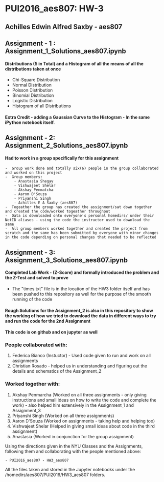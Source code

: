 # PUI2016_aes807: HW-3

## Achilles Edwin Alfred Saxby - aes807

## Assignment - 1 : Assignment_1_Solutions_aes807.ipynb
#### Distributions (5 in Total) and a Histogram of all the means of all the distributions taken at once
 -  Chi-Square Distribution
 -  Normal Distribution
 -  Poisson Distribution
 -  Binomial Distribution
 -  Logistic Distribution
 -  Histogram of all Distributions
 
#### Extra Credit - adding a Gaussian Curve to the Histogram - In the same iPython notebook itself.

## Assignment - 2: Assignment_2_Solutions_aes807.ipynb
#### Had to work in a group specifically for this assignment
    -  Group work done and totally six(6) people in the group collaborated and worked on this project
    -  Group members:
        - Anastasia Shegay
        - Vishwajeet Shelar
        - Akshay Penmatcha
        - Aaron D'Souza
        - Priyanshi Singh
        - Achilles E A Saxby (aes807)
    -  Togeather the group has created the assignment/sat down together and created the code/worked togeather throughout
    -  Data is downloaded onto everyone's personal homedirs/ under their NetID aliases - using the code the instructor used to download the same
    -  All group members worked together and created the project from scratch and the same has been submitted by everyone with minor changes in the code depending on personal changes that needed to be reflected

## Assignment - 3: Assignment_3_Solutions_aes807.ipynb
#### Completed Lab Work - (Z-Score) and formally introduced the problem and the Z-Test and solved to prove

-  The "times.txt" file is in the location of the HW3 folder itself and has been pushed to this repository as well for the purpose of the smooth running of the code

#### Rough Solutions for the Assignment_2 is also in this repository to show the working of how we tried to download the data in different ways to try and run the code for the 2nd Assignment
#### This code is on github and on jupyter as well

### People collaborated with:

1. Federica Bianco (Instuctor) - Used code given to run and work on all assignments
2. Christian Rosado - helped us in understanding and figuring out the details and schematics of the Assignment_2

### Worked together with:

1. Akshay Penmarcha (Worked on all three assignments - only giving instructions and small ideas on how to write the code and complete the work) - also helped him extensively in the Assignment_1 and Assignment_3 
2. Priyanshi Singh (Worked on all three assignments)
3. Aaron D'Souza (Worked on assignments - taking help and helping too)
4. Vishwajeet Shelar (Helped in giving small ideas about code in the third assignment)
5. Anastasia (Worked in conjunction for the group assignment)

Using the directions given in the NYU Classes and the Assignments, following them and collaborating with the people mentioned above:

    - PUI2016_aes807 - HW3_aes807

All the files taken and stored in the Jupyter notebooks under the /homedirs/aes807/PUI2016/HW3_aes807 folders.
